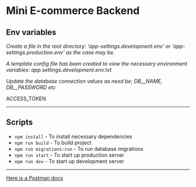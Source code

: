 # Mini E-commerce Backend

## Env variables

_Create a file in the root directory: 'app-settings.development.env' or 'app-settings.production.env' as the case may be._

_A template config file has been created to view the necessary environment variables: app.settings.development.env.txt_

_Update the database connection values as need be; DB\_\_NAME, DB\_\_PASSWORD etc_

ACCESS_TOKEN

---

## Scripts

- `npm install` - To install necessary dependencies
- `npm run build` - To build project
- `npm run migrations:run` - To run database migrations
- `npm run start` - To start up production server
- `npm run dev` - To start up development server

---

[Here is a Postman docs](https://documenter.getpostman.com/view/13534924/2sAYX2LiLW)
